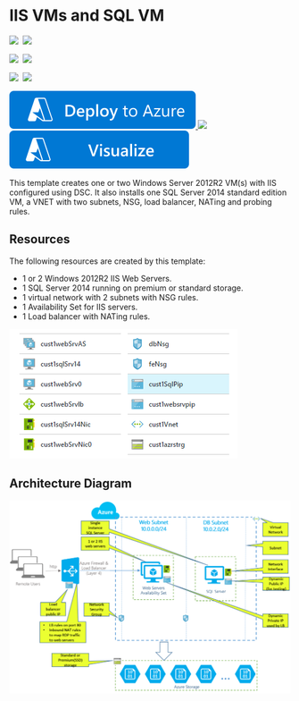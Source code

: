 # IIS VMs and SQL VM

<IMG SRC="https://azurequickstartsservice.blob.core.windows.net/badges/iis-2vm-sql-1vm/PublicLastTestDate.svg" />&nbsp;
<IMG SRC="https://azurequickstartsservice.blob.core.windows.net/badges/iis-2vm-sql-1vm/PublicDeployment.svg" />&nbsp;

<IMG SRC="https://azurequickstartsservice.blob.core.windows.net/badges/iis-2vm-sql-1vm/FairfaxLastTestDate.svg" />&nbsp;
<IMG SRC="https://azurequickstartsservice.blob.core.windows.net/badges/iis-2vm-sql-1vm/FairfaxDeployment.svg" />&nbsp;

<IMG SRC="https://azurequickstartsservice.blob.core.windows.net/badges/iis-2vm-sql-1vm/BestPracticeResult.svg" />&nbsp;
<IMG SRC="https://azurequickstartsservice.blob.core.windows.net/badges/iis-2vm-sql-1vm/CredScanResult.svg" />&nbsp;

<a href="https://portal.azure.com/#create/Microsoft.Template/uri/https%3A%2F%2Fraw.githubusercontent.com%2Fazure%2Fazure-quickstart-templates%2Fmaster%2Fiis-2vm-sql-1vm%2Fazuredeploy.json" target="_blank">
    <img src="https://raw.githubusercontent.com/Azure/azure-quickstart-templates/master/1-CONTRIBUTION-GUIDE/images/deploytoazure.svg" />
</a>
<a href="https://portal.azure.us/#create/Microsoft.Template/uri/https%3A%2F%2Fraw.githubusercontent.com%2Fazure%2Fazure-quickstart-templates%2Fmaster%2Fiis-2vm-sql-1vm%2Fazuredeploy.json" target="_blank">
    <img src="http://azuredeploy.net/AzureGov.png" />
</a>
<a href="http://armviz.io/#/?load=https%3A%2F%2Fraw.githubusercontent.com%2FAzure%2Fazure-quickstart-templates%2Fmaster%2Fiis-2vm-sql-1vm%2Fazuredeploy.json" target="_blank">
    <img src="https://raw.githubusercontent.com/Azure/azure-quickstart-templates/master/1-CONTRIBUTION-GUIDE/images/visualizebutton.svg"/>
</a>

This template creates one or two Windows Server 2012R2 VM(s) with IIS configured using DSC. It also installs one SQL Server 2014 standard edition VM, a VNET with two subnets, NSG, load balancer, NATing and probing rules.

## Resources
The following resources are created by this template:
- 1 or 2 Windows 2012R2 IIS Web Servers.
- 1 SQL Server 2014 running on premium or standard storage.
- 1 virtual network with 2 subnets with NSG rules.
- 1 Availability Set for IIS servers.
- 1 Load balancer with NATing rules.

<img src="https://raw.githubusercontent.com/Azure/azure-quickstart-templates/master/iis-2vm-sql-1vm/images/resources.png" />


## Architecture Diagram
<img src="https://raw.githubusercontent.com/Azure/azure-quickstart-templates/master/iis-2vm-sql-1vm/images/architecture.png" />


